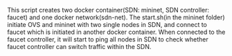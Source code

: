 This script creates two docker container(SDN: mininet, SDN controller: faucet) and one docker network(sdn-net).
The start.sh(in the mininet folder) initiate OVS and mininet with two single nodes in SDN, and connect to faucet which is initiated in another docker container.
When connected to the faucet controller, it will start to ping all nodes in SDN to check whether faucet controller can switch traffic within the SDN.
